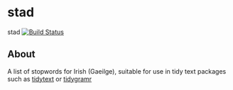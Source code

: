 # stad

stad [![Build Status](https://travis-ci.org/cldatascience/stad.svg?branch=master)](https://travis-ci.org/cldatascience/stad) 

## About
A list of stopwords for Irish (Gaeilge), suitable for use in tidy text packages such as [tidytext](https://cran.r-project.org/package=tidytext) or [tidygramr](https://github.com/cldatascience/tidygramr)

